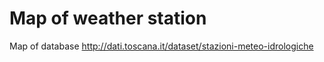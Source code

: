 # Map of weather station

Map of database http://dati.toscana.it/dataset/stazioni-meteo-idrologiche
